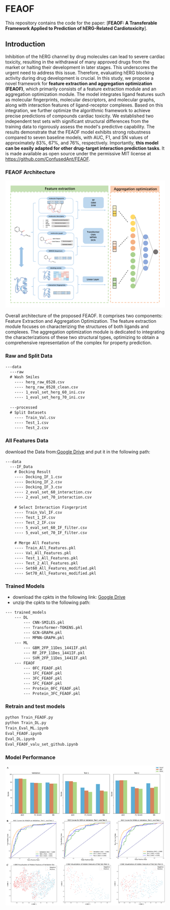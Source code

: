 # FEAOF

This repository contains the code for the paper: [**FEAOF: A Transferable Framework Applied to Prediction of hERG-Related Cardiotoxicity**]. 

## Introduction

Inhibition of the hERG channel by drug molecules can lead to severe cardiac toxicity, resulting in the withdrawal of many approved drugs from the market or halting their development in later stages. This underscores the urgent need to address this issue. Therefore, evaluating hERG blocking activity during drug development is crucial. In this study, we propose a novel framework for **feature extraction and aggregation optimization (FEAOF)**, which primarily consists of a feature extraction module and an aggregation optimization module. The model integrates ligand features such as molecular fingerprints, molecular descriptors, and molecular graphs, along with interaction features of ligand-receptor complexes. Based on this integration, we further optimize the algorithmic framework to achieve precise predictions of compounds cardiac toxicity. We established two independent test sets with significant structural differences from the training data to rigorously assess the model's predictive capability. The results demonstrate that the FEAOF model exhibits strong robustness compared to seven baseline models, with AUC, F1, and SN values of approximately 83%, 67%, and 76%, respectively. Importantly, **this model can be easily adapted for other drug-target interaction prediction tasks**. It is made available as open source under the permissive MIT license at https://github.com/ConfusedAnt/FEAOF.

### FEAOF Architecture

![FEAOF](./docs/Architecture.png)

Overall architecture of the proposed FEAOF. It comprises two components: Feature Extraction and Aggregation Optimization. The feature extraction module focuses on characterizing the structures of both ligands and complexes. The aggregation optimization module is dedicated to integrating the characterizations of these two structural types, optimizing to obtain a comprehensive representation of the complex for property prediction.

### Raw and Split Data
```
---data
  ---raw
  # Wash Smiles
    ---- herg_raw_0528.csv
    ---- herg_raw_0528_clean.csv
    ---- 1_eval_set_herg_60_ini.csv
    ---- 1_eval_set_herg_70_ini.csv

  ---processed
  # Split Datasets
    ---- Train_Val.csv
    ---- Test_1.csv
    ---- Test_2.csv
```
### All Features Data

download the Data from:[Google Drive](https://drive.google.com/file/d/1l4zSZVukms-DZDgp-mJ9Zj3ZbXIndTXd/view?usp=sharing) and put it in the following path:

```
---data
  ---IF_Data
    # Docking Result
    ---- Docking_IF_1.csv
    ---- Docking_IF_2.csv
    ---- Docking_IF_3.csv
    ---- 2_eval_set_60_interaction.csv
    ---- 2_eval_set_70_interaction.csv

    # Select Interaction Fingerprint
    ---- Train_Val_IF.csv
    ---- Test_1_IF.csv
    ---- Test_2_IF.csv
    ---- 5_eval_set_60_IF_filter.csv
    ---- 5_eval_set_70_IF_filter.csv

    # Merge All Features
    ---- Train_All_Features.pkl
    ---- Val_All_Features.pkl
    ---- Test_1_All_Features.pkl
    ---- Test_2_All_Features.pkl
    ---- Set60_All_Features_modified.pkl
    ---- Set70_All_Features_modified.pkl
```

### Trained Models

- download the cpkts in the following link: [Google Drive](https://drive.google.com/file/d/1qWF9zhevi33jVZwWYAG1djefvxiZvm5M/view?usp=drive_link)
- unzip the cpkts to the following path:
```
--- trained_models
    --- DL
        --- CNN-SMILES.pkl
        --- Transformer-TOKENS.pkl
        --- GCN-GRAPH.pkl
        --- MPNN-GRAPH.pkl
    --- ML
        --- GBM_2FP_11Des_1441IF.pkl
        --- RF_2FP_11Des_1441IF.pkl
        --- SVM_2FP_11Des_1441IF.pkl
    --- FEAOF
        --- 0FC_FEAOF.pkl
        --- 1FC_FEAOF.pkl
        --- 3FC_FEAOF.pkl
        --- 5FC_FEAOF.pkl
        --- Protein_0FC_FEAOF.pkl
        --- Protein_3FC_FEAOF.pkl
```

### Retrain and test models
```bash
python Train_FEAOF.py
python Train_DL.py
Train_Eval_ML.ipynb
Eval_FEAOF.ipynb
Eval_DL.ipynb
Eval_FEAOF_valu_set_github.ipynb
```

### Model Performance
![Performance](./docs/Performance.png)


